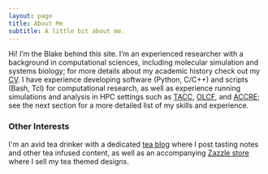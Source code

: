 ```yaml
---
layout: page
title: About Me
subtitle: A little bit about me.
---
```


Hi! I’m the Blake behind this site. I’m an experienced researcher with a background in computational sciences, including molecular simulation and systems biology; for more details about my academic history check out my [CV](https://drive.google.com/file/d/1ho-T9pX_E52hr6Z-xWw8n2HFYGoYO9we/view?usp=sharing). I have experience developing software (Python, C/C++) and scripts (Bash, Tcl) for computational research, as well as experience running simulations and analysis in HPC settings such as [TACC](https://www.tacc.utexas.edu/), [OLCF](https://www.olcf.ornl.gov/), and [ACCRE](https://www.vanderbilt.edu/accre/); see the next section for a more detailed list of my skills and experience.


### Other Interests

I'm an avid tea drinker with a dedicated [tea blog](blakesteajournal.blog) where I post tasting notes and other tea infused content, as well as an accompanying [Zazzle store](https://www.zazzle.com/store/blakesteajournalblog) where I sell my tea themed designs.
